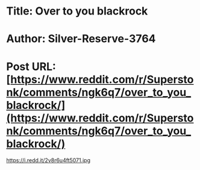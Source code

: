 # Title: Over to you blackrock
# Author: Silver-Reserve-3764
# Post URL: [https://www.reddit.com/r/Superstonk/comments/ngk6q7/over_to_you_blackrock/](https://www.reddit.com/r/Superstonk/comments/ngk6q7/over_to_you_blackrock/)


https://i.redd.it/2v8r6u4ft5071.jpg
